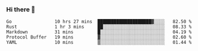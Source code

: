 ### Hi there 👋

<!--
**yeya24/yeya24** is a ✨ _special_ ✨ repository because its `README.md` (this file) appears on your GitHub profile.

Here are some ideas to get you started:

- 🔭 I’m currently working on ...
- 🌱 I’m currently learning ...
- 👯 I’m looking to collaborate on ...
- 🤔 I’m looking for help with ...
- 💬 Ask me about ...
- 📫 How to reach me: ...
- 😄 Pronouns: ...
- ⚡ Fun fact: ...
-->

<!--START_SECTION:waka-->
```text
Go                10 hrs 27 mins  ████████████████████▓░░░░   82.50 % 
Rust              1 hr 3 mins     ██░░░░░░░░░░░░░░░░░░░░░░░   08.33 % 
Markdown          31 mins         █░░░░░░░░░░░░░░░░░░░░░░░░   04.19 % 
Protocol Buffer   19 mins         ▓░░░░░░░░░░░░░░░░░░░░░░░░   02.60 % 
YAML              10 mins         ▒░░░░░░░░░░░░░░░░░░░░░░░░   01.44 % 
```
<!--END_SECTION:waka-->

